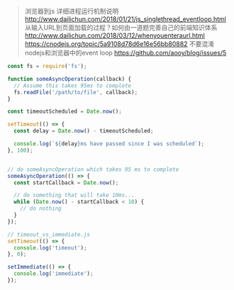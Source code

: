 > 浏览器到js 详细进程运行机制说明 http://www.dailichun.com/2018/01/21/js_singlethread_eventloop.html
> 从输入URL到页面加载的过程？如何由一道题完善自己的前端知识体系 http://www.dailichun.com/2018/03/12/whenyouenteraurl.html
https://cnodejs.org/topic/5a9108d78d6e16e56bb80882  不要混淆nodejs和浏览器中的event loop
https://github.com/aooy/blog/issues/5


```js
const fs = require('fs');

function someAsyncOperation(callback) {
  // Assume this takes 95ms to complete
  fs.readFile('/path/to/file', callback);
}

const timeoutScheduled = Date.now();

setTimeout(() => {
  const delay = Date.now() - timeoutScheduled;

  console.log(`${delay}ms have passed since I was scheduled`);
}, 100);


// do someAsyncOperation which takes 95 ms to complete
someAsyncOperation(() => {
  const startCallback = Date.now();

  // do something that will take 10ms...
  while (Date.now() - startCallback < 10) {
    // do nothing
  }
});
```
```js
// timeout_vs_immediate.js
setTimeout(() => {
  console.log('timeout');
}, 0);

setImmediate(() => {
  console.log('immediate');
});
```